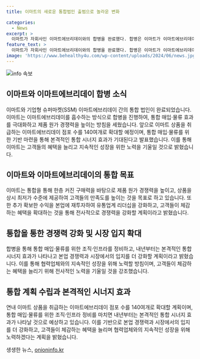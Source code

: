 ```yaml
---
title: 이마트의 새로운 통합법인 출범으로 놀라운 변화

categories:
  - News
excerpt: >
  이마트가 자회사인 이마트에브리데이와의 합병을 완료했다. 합병은 이마트가 이마트에브리데이를 흡수하는 방식으로 이루어졌으며, 이를 통해 통합 매입·물류 효과를 극대화하고 제품 원가 경쟁력을 높일 계획이다. 또한, 물류로 추가 확보한 수익을 본업에 재투자하여 유통업계 리더십을 확고히 하고자 한다. 이마트는 이마트에브리데이 점포 수를 확대하고 내년부터 본격적인 통합 시너지 효과를 기대하고 있으며, 고객들이 체감하는 혜택을 늘리고 지속적인 성장을 모색할 것이라 밝혔다.
feature_text: >
  이마트가 자회사인 이마트에브리데이와의 합병을 완료했다. 합병은 이마트가 이마트에브리데이를 흡수하는 방식으로 이루어졌으며, 이를 통해 통합 매입·물류 효과를 극대화하고 제품 원가 경쟁력을 높일 계획이다. 또한, 물류로 추가 확보한 수익을 본업에 재투자하여 유통업계 리더십을 확고히 하고자 한다. 이마트는 이마트에브리데이 점포 수를 확대하고 내년부터 본격적인 통합 시너지 효과를 기대하고 있으며, 고객들이 체감하는 혜택을 늘리고 지속적인 성장을 모색할 것이라 밝혔다.
image: 'https://www.behealthy4u.com/wp-content/uploads/2024/06/news.jpg'
---
```


<p><img src="https://www.behealthy4u.com/wp-content/uploads/2024/06/news.jpg" alt="info 속보" /></p>

<h2 data-ke-size="size26">이마트와 이마트에브리데이 합병 소식</h2>

<p data-ke-size="size16">이마트와 기업형 슈퍼마켓(SSM) 이마트에브리데이 간의 통합 법인이 완료되었습니다. 이마트는 이마트에브리데이를 흡수하는 방식으로 합병을 진행하여, 통합 매입·물류 효과를 극대화하고 제품 원가 경쟁력을 높이는 방침을 세웠습니다. 앞으로 이마트 상품을 취급하는 이마트에브리데이 점포 수를 140여개로 확대할 예정이며, 통합 매입·물류를 위한 기반 마련을 통해 본격적인 통합 시너지 효과가 기대된다고 발표했습니다. 이를 통해 이마트는 고객들의 혜택을 늘리고 지속적인 성장을 위한 노력을 기울일 것으로 밝혔습니다.</p>

<h2 data-ke-size="size26">이마트와 이마트에브리데이의 통합 목표</h2>

<p data-ke-size="size16">이마트는 통합을 통해 한층 커진 구매력을 바탕으로 제품 원가 경쟁력을 높이고, 상품을 상시 최저가 수준에 제공하여 고객들의 만족도를 높이는 것을 목표로 하고 있습니다. 또한 추가 확보한 수익을 본업에 재투자하여 유통업계 리더십을 강화하고, 고객들이 체감하는 혜택을 확대하는 것을 통해 전사적으로 경쟁력을 강화할 계획이라고 밝혔습니다. </p>

<h2 data-ke-size="size26">통합을 통한 경쟁력 강화 및 시장 입지 확대</h2>

<p data-ke-size="size16">합병을 통해 통합 매입·물류를 위한 조직·인프라를 정비하고, 내년부터는 본격적인 통합 시너지 효과가 나타나고 본업 경쟁력과 시장에서의 입지를 더 강화할 계획이라고 밝혔습니다. 이를 통해 협력업체와의 지속적인 성장을 위해 노력할 방침이며, 고객들이 체감하는 혜택을 늘리기 위해 전사적인 노력을 기울일 것을 강조했습니다.</p>

<h2 data-ke-size="size26">통합 계획 수립과 본격적인 시너지 효과</h2>

<p data-ke-size="size16">연내 이마트 상품을 취급하는 이마트에브리데이 점포 수를 140여개로 확대할 계획이며, 통합 매입·물류를 위한 조직·인프라 정비를 마치면 내년부터는 본격적인 통합 시너지 효과가 나타날 것으로 예상하고 있습니다. 이를 기반으로 본업 경쟁력과 시장에서의 입지를 더 강화하고, 고객들이 체감하는 혜택을 늘리며 협력업체와의 지속적인 성장을 위해 노력하겠다는 계획을 밝혔습니다. </p>
생생한 뉴스, <a href="https://onioninfo.kr" rel="dofollow">onioninfo.kr</a>


